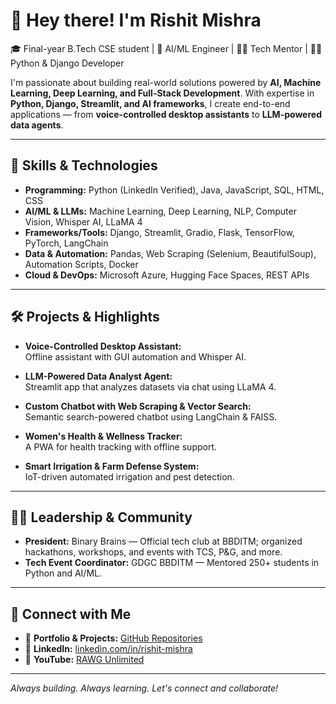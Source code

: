# 👋 Hey there! I'm Rishit Mishra

🎓 Final-year B.Tech CSE student | 🤖 AI/ML Engineer | 🧑‍🏫 Tech Mentor | 👨‍💻 Python & Django Developer

I'm passionate about building real-world solutions powered by **AI, Machine Learning, Deep Learning, and Full-Stack Development**. With expertise in **Python, Django, Streamlit, and AI frameworks**, I create end-to-end applications — from **voice-controlled desktop assistants** to **LLM-powered data agents**.

---

## 🚀 Skills & Technologies

- **Programming:** Python (LinkedIn Verified), Java, JavaScript, SQL, HTML, CSS
- **AI/ML & LLMs:** Machine Learning, Deep Learning, NLP, Computer Vision, Whisper AI, LLaMA 4
- **Frameworks/Tools:** Django, Streamlit, Gradio, Flask, TensorFlow, PyTorch, LangChain
- **Data & Automation:** Pandas, Web Scraping (Selenium, BeautifulSoup), Automation Scripts, Docker
- **Cloud & DevOps:** Microsoft Azure, Hugging Face Spaces, REST APIs

---

## 🛠️ Projects & Highlights

- **Voice-Controlled Desktop Assistant:**  
Offline assistant with GUI automation and Whisper AI.

- **LLM-Powered Data Analyst Agent:**  
Streamlit app that analyzes datasets via chat using LLaMA 4.

- **Custom Chatbot with Web Scraping & Vector Search:**  
Semantic search-powered chatbot using LangChain & FAISS.

- **Women's Health & Wellness Tracker:**  
A PWA for health tracking with offline support.

- **Smart Irrigation & Farm Defense System:**  
IoT-driven automated irrigation and pest detection.

---

## 👨‍🏫 Leadership & Community

- **President:** Binary Brains — Official tech club at BBDITM; organized hackathons, workshops, and events with TCS, P&G, and more.
- **Tech Event Coordinator:** GDGC BBDITM — Mentored 250+ students in Python and AI/ML.

---

## 🔗 Connect with Me

- 📂 **Portfolio & Projects:** [GitHub Repositories](https://github.com/RishitMishra?tab=repositories)
- 🔗 **LinkedIn:** [linkedin.com/in/rishit-mishra](https://www.linkedin.com/in/rishit-mishra/)
- 🎥 **YouTube:** [RAWG Unlimited](https://youtube.com/@rawgunlimited)

---

_Always building. Always learning. Let's connect and collaborate!_
